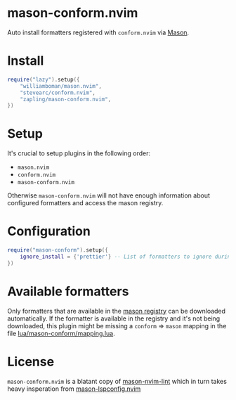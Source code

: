 # mason-conform.nvim

Auto install formatters registered with `conform.nvim` via [Mason](https://github.com/williamboman/mason.nvim).

# Install

```lua
require("lazy").setup({
    "williamboman/mason.nvim",
    "stevearc/conform.nvim",
    "zapling/mason-conform.nvim",
})
```

# Setup

It's crucial to setup plugins in the following order:

- `mason.nvim`
- `conform.nvim`
- `mason-conform.nvim`

Otherwise `mason-conform.nvim` will not have enough information about configured formatters and
access the mason registry.

# Configuration

```lua
require("mason-conform").setup({
    ignore_install = {'prettier'} -- List of formatters to ignore during install
})
```

# Available formatters

Only formatters that are available in the [mason registry](https://github.com/mason-org/mason-registry)
can be downloaded automatically. If the formatter is available in the registry and it's not being
downloaded, this plugin might be missing a `conform` => `mason` mapping in the file [lua/mason-conform/mapping.lua](lua/mason-conform/mapping.lua).

# License

`mason-conform.nvim` is a blatant copy of [mason-nvim-lint](https://github.com/rshkarin/mason-nvim-lint) 
which in turn takes heavy insperation from [mason-lspconfig.nvim](https://github.com/williamboman/mason-lspconfig.nvim)
